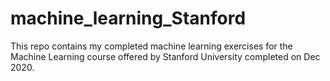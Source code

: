 # machine_learning_Stanford
This repo contains my completed machine learning exercises for the Machine Learning course offered by Stanford University completed on Dec 2020.
